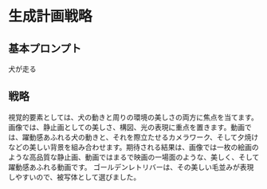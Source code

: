 # 生成計画戦略

## 基本プロンプト
犬が走る

## 戦略
視覚的要素としては、犬の動きと周りの環境の美しさの両方に焦点を当てます。画像では、静止画としての美しさ、構図、光の表現に重点を置きます。動画では、躍動感あふれる犬の動きと、それを際立たせるカメラワーク、そして夕焼けなどの美しい背景を組み合わせます。期待される結果は、画像では一枚の絵画のような高品質な静止画、動画ではまるで映画の一場面のような、美しく、そして躍動感あふれる動画です。  ゴールデンレトリバーは、その美しい毛並みが表現しやすいので、被写体として選びました。